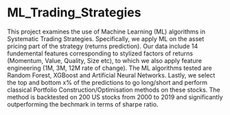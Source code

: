 # ML_Trading_Strategies
This project examines the use of Machine Learning (ML) algorithms in Systematic Trading Strategies.
Specifically, we apply ML on the asset pricing part of the strategy (returns prediction). Our data include 14 fundemental features corresponding to stylized factors of returns (Momentum, Value, Quality, Size etc), to which we also apply feature engineering (1M, 3M, 12M rate of change).
The ML algorithms tested are Random Forest, XGBoost and Artificial Neural Networks. 
Lastly, we select the top and bottom x% of the predictions to go long/short and perform classical Portfolio Construction/Optimisation methods on these stocks.
The method is backtested on 200 US stocks from 2000 to 2019 and significantly outperforming the bechmark in terms of sharpe ratio.




